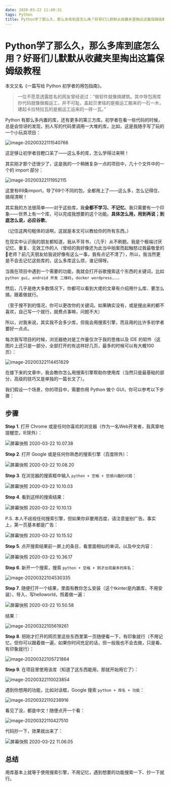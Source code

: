 ```yaml
---
date: 2020-03-22 11:49:31
tags: Python
title: Python学了那么久，那么多库到底怎么用？好哥们儿默默从收藏夹里掏出这篇保姆级教程
---
```




# Python学了那么久，那么多库到底怎么用？好哥们儿默默从收藏夹里掏出这篇保姆级教程

本文又名《一篇写给 Python 初学者的用包指南》。



> 一位不愿意透露姓名的网友曾经说过：“做软件就像搞建筑。其中导包用库抄代码就像做搬运工，并不可耻。盖起贝聿铭的是搬运工搬来的一石一木，建起卡拉特拉瓦的是搬运工运来的一砖一瓦。”



Python 有那么多内置的库，还有更多的第三方库。初学者在看一些代码的时候，总是会惊讶的发现，别人写的代码里调用一大堆的库，比如，这是我随手写了玩的一个小玩具项目：

![image-20200322111540766](https://tva1.sinaimg.cn/large/00831rSTgy1gd2janymihj31890u0ke4.jpg)

这足够让初学者目瞪口呆了——这么多的库，怎么学得过来啊！

其实刚才那个还很少了，这是我的一个稍微复杂一点的项目中，几十个文件中的一个的 import 部分：

![image-20200322111952115](https://tva1.sinaimg.cn/large/00831rSTgy1gd2jf16dbej31890u0b29.jpg)

这里有69条import，导了69个不同的包，全都用上了——这么多，怎么记得住、搞得清啊！

其实我的方法很简单——对于这些库，我**全都不学习、不记忆**。我只需要有一个印象——世界上有一个库，可以完成我想要的这个功能。**具体怎么用，用到再说；到底怎么说，必应谷歌**。

（记住这两句粗体的话啊，这就是本文可以教给你的所有东西。）

在现实中认识我的朋友都知道，我从不背书，（几乎）从不刷题。我是个极端讨厌记忆、重复、无效工作的人（曾经的我好像还为此当中拍案而起触怒过我最敬爱的🐒老师？前几天朋友给我说好像有这么一事，我有点记不清了），所以，我当然更是不会去记忆这些库的，这么多库这么烦，谁记得呀。

当我在项目中遇到一个需要的功能，我就会打开谷歌搜索这个东西的关键词，比如 `python gui`，`android 开发 二维码`，`docker wordpress`......

 然后，几乎是绝大多数情况下，你都可以看到大佬的文章有介绍用什么库、要怎么搞，跟着做就行。

（至于搜不到的情况，你可以更改你的关键词。如果确实没有，或是搜出来的都不喜欢，自己写一个就行，就费点事嘛，问题不大）

所以，对我来说，其实我不会多少库，但我会用搜索引擎，而且用的比许多初学者要好一点点。

每次我写项目的时候，浏览器绝对是工作量仅次于我的思维以及 IDE 的软件（这图片上还只是一部分，全部打开的有这样好几页，最多的时候可以有大概100页）：

![image-20200322114451829](https://tva1.sinaimg.cn/large/00831rSTgy1gd2khd8e36j31co0u0u0x.jpg)

在接下来的文章中，我会教你怎么用搜索引擎帮助你使用库（当然只是最基础的部分，高级的技巧又是单独的一篇长文了）。

我们假设一个场景，你的项目中，需要你用 Python 做个 GUI，你可以参考以下步骤：

## 步骤

**Step 1**. 打开 Chrome 或是任何你喜欢的浏览器（作为一名Web开发者，我真挚地提醒您，IE除外）：

![屏幕快照 2020-03-22 10.07.38](https://tva1.sinaimg.cn/large/00831rSTgy1gd2hvzdpddj31c00u0e81.jpg)

**Step 2**. 打开 Google 或是任何你熟悉的搜索引擎（百度除外）：

![屏幕快照 2020-03-22 10.08.20](https://tva1.sinaimg.cn/large/00831rSTgy1gd2hyzdzmvj316w0u0tpf.jpg)

**Step 3**. 在浏览器的搜索框中输入 `python + 空格 + 您感兴趣的问题`：

![屏幕快照 2020-03-22 10.10.03](https://tva1.sinaimg.cn/large/00831rSTgy1gd2hz77p6ej316w0u0wxm.jpg)

**Step 4**. 看到这样的搜索结果：

![屏幕快照 2020-03-22 10.10.13](https://tva1.sinaimg.cn/large/00831rSTgy1gd2i2xx8lpj316w0u0e75.jpg)

P.S. 本人不歧视任何搜索引擎，但如果你非要用百度，请注意鉴别广告。事实上，第一页基本都是广告：

![屏幕快照 2020-03-22 10.15.52](https://tva1.sinaimg.cn/large/00831rSTgy1gd2hs79g4pj316w0u0e81.jpg)

**Step 5**. 点开搜索结果前一屏上的条目，看里面相似的单词，以及中文内容：

![屏幕快照 2020-03-22 10.36.17](https://tva1.sinaimg.cn/large/00831rSTgy1gd2idhlpp5j31nf0u07q6.jpg)

**Step 6**. 新开一个搜索，搜索 `python + 空格 + 刚才出现最多的库名`：

![image-20200322104530335](https://tva1.sinaimg.cn/large/00831rSTgy1gd2if9tkuxj316w0u0kin.jpg)

**Step 7**. 随便打开一个结果，里面有教你怎么安装（这个tkinter是内置库，不用安装）、导入、写helloworld，照着做一遍：

![屏幕快照 2020-03-22 10.50.58](https://tva1.sinaimg.cn/large/00831rSTgy1gd2imfc2euj316w0u01kx.jpg)

结果：

![image-20200322105619261](https://tva1.sinaimg.cn/large/00831rSTgy1gd2iqiimxrj31cb0u0tgb.jpg)

**Step 8**. 把刚才打开的网页里这些东西里第一页随便看一下，有印象就行（不用记忆，但你可以跟着做一遍，如果你时间充足的话，但一般我也不会去做，只是看，有印象就行）：

![image-20200322105721864](https://tva1.sinaimg.cn/large/00831rSTgy1gd2irldad5j30u00ytdni.jpg)

**Step 9**. 在项目里使用该库（知道了这东西能用，那就开始用它了）：

![image-20200322110023854](https://tva1.sinaimg.cn/large/00831rSTgy1gd2iurh59bj317b0u04qp.jpg)

遇到你想用的功能，比如对话框，Google 搜索 `python + 库名 + 功能`：

![image-20200322110238916](https://tva1.sinaimg.cn/large/00831rSTgy1gd2ix3mtsvj316w0u01kx.jpg)

看见了没，都是中文！随便点开一个看：

![image-20200322110427510](https://tva1.sinaimg.cn/large/00831rSTgy1gd2iyzm1qsj316w0u0b29.jpg)

代码抄一下，效果就出来了：

![屏幕快照 2020-03-22 11.06.05](https://tva1.sinaimg.cn/large/00831rSTgy1gd2j0y5yijj31950u0n6n.jpg)

## 总结

用库基本上就等于使用搜索引擎，不用记忆，遇到想要的功能搜索一下、抄一下就行。

